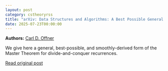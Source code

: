 ```yaml
---
layout: post
category: cstheoryrss
title: "arXiv: Data Structures and Algorithms: A Best Possible General Form of the Master Theorem for"
date: 2025-07-23T00:00:00
---
```


**Authors:** [Carl D. Offner](https://dblp.uni-trier.de/search?q=Carl+D.+Offner)

We give here a general, best-possible, and smoothly-derived form of the
Master Theorem for divide-and-conquer recurrences.

[Read original post](http://arxiv.org/abs/2507.16064v1)
